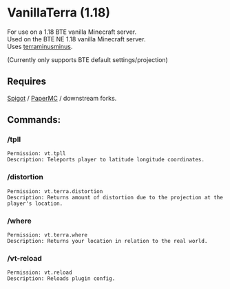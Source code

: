 # VanillaTerra (1.18)
For use on a 1.18 BTE vanilla Minecraft server.  
Used on the BTE NE 1.18 vanilla Minecraft server.  
Uses [terraminusminus](https://github.com/SmylerMC/terraminusminus).

(Currently only supports BTE default settings/projection)

## Requires

[Spigot](https://www.spigotmc.org/) / [PaperMC](https://papermc.io/) / downstream forks.

## Commands:
### /tpll
```
Permission: vt.tpll
Description: Teleports player to latitude longitude coordinates.
```
### /distortion
```
Permission: vt.terra.distortion
Description: Returns amount of distortion due to the projection at the player's location.
```
### /where
```
Permission: vt.terra.where
Description: Returns your location in relation to the real world.
```
### /vt-reload
```
Permission: vt.reload
Description: Reloads plugin config.
```
